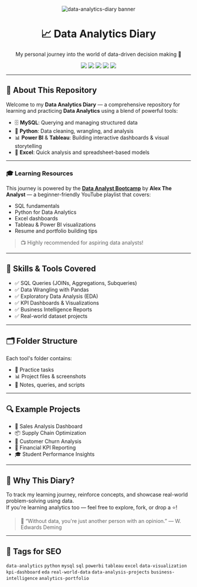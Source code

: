 <p align="center">
  <img src="https://capsule-render.vercel.app/api?type=waving&color=0:facc15,100:10b981&height=200&section=header&text=data-analytics-diary%20📊&fontSize=40&fontColor=ffffff" alt="data-analytics-diary banner"/>
</p>

<h1 align="center">📈 Data Analytics Diary</h1>
<p align="center">My personal journey into the world of data-driven decision making 🚀</p>

<p align="center">
  <img src="https://img.shields.io/badge/MySQL-Data%20Storage-blue?style=for-the-badge&logo=mysql&logoColor=white"/>
  <img src="https://img.shields.io/badge/Python-Data%20Cleaning-yellow?style=for-the-badge&logo=python&logoColor=white"/>
  <img src="https://img.shields.io/badge/Power%20BI-Dashboards-orange?style=for-the-badge&logo=powerbi&logoColor=white"/>
  <img src="https://img.shields.io/badge/Tableau-Storytelling-blueviolet?style=for-the-badge&logo=tableau&logoColor=white"/>
  <img src="https://img.shields.io/badge/Excel-Quick%20Insights-green?style=for-the-badge&logo=microsoft-excel&logoColor=white"/>
</p>

---

## 🧠 About This Repository

Welcome to my **Data Analytics Diary** — a comprehensive repository for learning and practicing **Data Analytics** using a blend of powerful tools:

- 🗄️ **MySQL**: Querying and managing structured data  
- 🐍 **Python**: Data cleaning, wrangling, and analysis  
- 📊 **Power BI** & **Tableau**: Building interactive dashboards & visual storytelling  
- 📗 **Excel**: Quick analysis and spreadsheet-based models  

---

### 🎓 Learning Resources

This journey is powered by the **[Data Analyst Bootcamp](https://www.youtube.com/playlist?list=PLUaB-1hjhk8FE_XZ87vPPSfHqb6OcM0cF)** by **Alex The Analyst** — a beginner-friendly YouTube playlist that covers:

- SQL fundamentals  
- Python for Data Analytics  
- Excel dashboards  
- Tableau & Power BI visualizations  
- Resume and portfolio building tips

> 📺 Highly recommended for aspiring data analysts!

---

## 🧩 Skills & Tools Covered

- ✅ SQL Queries (JOINs, Aggregations, Subqueries)
- ✅ Data Wrangling with Pandas
- ✅ Exploratory Data Analysis (EDA)
- ✅ KPI Dashboards & Visualizations
- ✅ Business Intelligence Reports
- ✅ Real-world dataset projects

---

## 🗂️ Folder Structure



Each tool's folder contains:
- 📘 Practice tasks
- 📊 Project files & screenshots
- 📝 Notes, queries, and scripts

---

## 🔍 Example Projects

- 🏢 Sales Analysis Dashboard  
- 📦 Supply Chain Optimization  
- 🧾 Customer Churn Analysis  
- 💸 Financial KPI Reporting  
- 🎓 Student Performance Insights  

---

## 🌱 Why This Diary?

To track my learning journey, reinforce concepts, and showcase real-world problem-solving using data.  
If you're learning analytics too — feel free to explore, fork, or drop a ⭐!

> 💬 “Without data, you're just another person with an opinion.” — W. Edwards Deming

---

## 📌 Tags for SEO

`data-analytics` `python` `mysql` `sql` `powerbi` `tableau` `excel` `data-visualization` `kpi-dashboard` `eda` `real-world-data` `data-analysis-projects` `business-intelligence` `analytics-portfolio`




